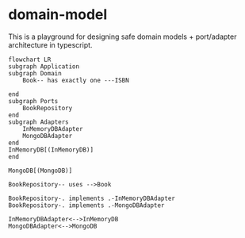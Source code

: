 # domain-model
This is a playground for designing safe domain models + port/adapter architecture in typescript.

```mermaid
flowchart LR
subgraph Application 
subgraph Domain 
    Book-- has exactly one ---ISBN

end
subgraph Ports 
    BookRepository
end
subgraph Adapters 
    InMemoryDBAdapter
    MongoDBAdapter
end
InMemoryDB[(InMemoryDB)]
end

MongoDB[(MongoDB)]

BookRepository-- uses -->Book

BookRepository-. implements .-InMemoryDBAdapter
BookRepository-. implements .-MongoDBAdapter

InMemoryDBAdapter<-->InMemoryDB
MongoDBAdapter<-->MongoDB
```